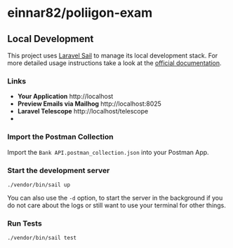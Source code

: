 # einnar82/poliigon-exam


## Local Development

This project uses
[Laravel Sail](https://laravel.com/docs/sail) to manage
its local development stack. For more detailed usage instructions take a look at
the [official documentation](https://laravel.com/docs/sail).

### Links

- **Your Application** http://localhost
- **Preview Emails via Mailhog** http://localhost:8025
- **Laravel Telescope** http://localhost/telescope
- 
### Import the Postman Collection

Import the `Bank API.postman_collection.json` into your Postman App.

### Start the development server

```shell
./vendor/bin/sail up
```

You can also use the `-d` option, to start the server in
the background if you do not care about the logs or still want to use your
terminal for other things.

### Run Tests

```shell
./vendor/bin/sail test
```
